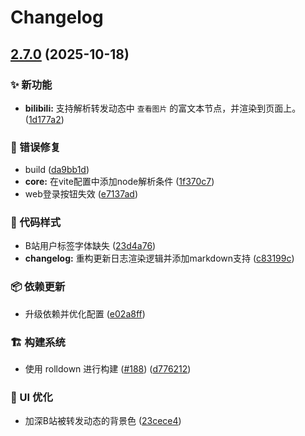 # Changelog

## [2.7.0](https://github.com/ikenxuan/karin-plugin-kkk/compare/v2.6.6...v2.7.0) (2025-10-18)


### ✨ 新功能

* **bilibili:** 支持解析转发动态中 `查看图片` 的富文本节点，并渲染到页面上。 ([1d177a2](https://github.com/ikenxuan/karin-plugin-kkk/commit/1d177a27503bcf0a436317b74deac0d552730c3f))


### 🐛 错误修复

* build ([da9bb1d](https://github.com/ikenxuan/karin-plugin-kkk/commit/da9bb1d9afdc5f80903cf8bfcbf245a8a7b70b8f))
* **core:** 在vite配置中添加node解析条件 ([1f370c7](https://github.com/ikenxuan/karin-plugin-kkk/commit/1f370c7d541e53aebe63faaa788322232192997c))
* web登录按钮失效 ([e7137ad](https://github.com/ikenxuan/karin-plugin-kkk/commit/e7137ad8845f0a4a1e20b62df4c024c3e9680844))


### 🎨 代码样式

* B站用户标签字体缺失 ([23d4a76](https://github.com/ikenxuan/karin-plugin-kkk/commit/23d4a763888be8795f888b55b4467f0d5cb7886b))
* **changelog:** 重构更新日志渲染逻辑并添加markdown支持 ([c83199c](https://github.com/ikenxuan/karin-plugin-kkk/commit/c83199cae1050975f10c72335e28bc90dd56ab1e))


### 📦 依赖更新

* 升级依赖并优化配置 ([e02a8ff](https://github.com/ikenxuan/karin-plugin-kkk/commit/e02a8ff44a07466ff8c8a23236a1c3ab00794523))


### 🏗️ 构建系统

* 使用 rolldown 进行构建 ([#188](https://github.com/ikenxuan/karin-plugin-kkk/issues/188)) ([d776212](https://github.com/ikenxuan/karin-plugin-kkk/commit/d776212dfebe1557d8842cc5a17e42df6f4bbab6))


### 💄 UI 优化

* 加深B站被转发动态的背景色 ([23cece4](https://github.com/ikenxuan/karin-plugin-kkk/commit/23cece4670a8cf36cb9c8bc20e38da607e458e73))
